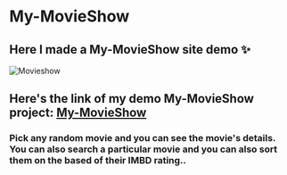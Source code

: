 # My-MovieShow

<h2>Here I made a My-MovieShow site demo ✨</h2>

<img src="https://www.bing.com/images/blob?bcid=S8e7CBkpexsEYA" alt="Movieshow"/>
<h2>Here's the link of my demo My-MovieShow project: <a href="https://adorable-llama-f7e894.netlify.app/" target="_blank">My-MovieShow</a> </h2>
<h3>
Pick any random movie and you can see the movie's details. You can also search a particular movie and you can also sort them on the based of their IMBD rating..</h3>
